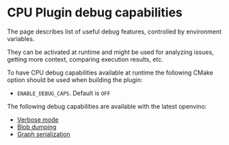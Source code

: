 # CPU Plugin debug capabilities

The page describes list of useful debug features, controlled by environment variables.

They can be activated at runtime and might be used for analyzing issues, getting more context, comparing execution results, etc.

To have CPU debug capabilities available at runtime the following CMake option should be used when building the plugin:
* `ENABLE_DEBUG_CAPS`. Default is `OFF`

The following debug capabilities are available with the latest openvino:

- [Verbose mode](../src/docs/verbose.md)
- [Blob dumping](../src/docs/blob_dumping.md)
- [Graph serialization](../src/docs/graph_serialization.md)